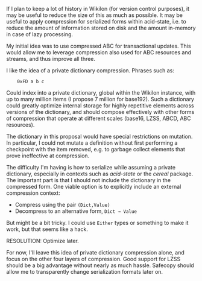 If I plan to keep a lot of history in Wikilon (for version control purposes), it may be useful to reduce the size of this as much as possible. It may be useful to apply compression for serialized forms within acid-state, i.e. to reduce the amount of information stored on disk and the amount in-memory in case of lazy processing.

My initial idea was to use compressed ABC for transactional updates. This would allow me to leverage compression also used for ABC resources and streams, and thus improve all three.

I like the idea of a private dictionary compression. Phrases such as:

        0xFD a b c 

Could index into a private dictionary, global within the Wikilon instance, with up to many million items (I propose 7 million for base192). Such a dictionary could greatly optimize internal storage for highly repetitive elements across versions of the dictionary, and should compose effectively with other forms of compression that operate at different scales (base16, LZSS, ABCD, ABC resources). 

The dictionary in this proposal would have special restrictions on mutation. In particular, I could not mutate a definition without first performing a checkpoint with the item removed, e.g. to garbage collect elements that prove ineffective at compression.

The difficulty I'm having is how to serialize while assuming a private dictionary, especially in contexts such as *acid-state* or the *cereal* package. The important part is that I should not include the dictionary in the compressed form. One viable option is to explicitly include an external compression context:

* Compress using the pair `(Dict,Value)`
* Decompress to an alternative form, `Dict → Value`

But might be a bit tricky. I could use `Either` types or something to make it work, but that seems like a hack.

RESOLUTION: Optimize later.

For now, I'll leave this idea of private dictionary compression alone, and focus on the other four layers of compression. Good support for LZSS should be a big advantage without nearly as much hassle. Safecopy should allow me to transparently change serialization formats later on.
